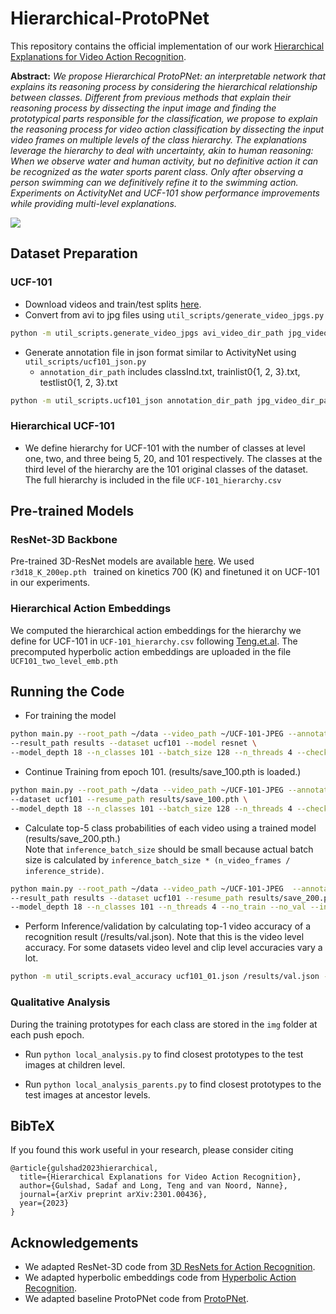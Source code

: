 # Hierarchical-ProtoPNet
This repository contains the official implementation of our work [Hierarchical Explanations for Video Action Recognition](https://arxiv.org/pdf/2301.00436.pdf).

**Abstract:** *We propose Hierarchical ProtoPNet: an interpretable network that explains its reasoning process by considering the hierarchical relationship between classes. Different from previous methods that explain their reasoning process by dissecting the input image and finding the prototypical parts responsible for the classification, we propose to explain the reasoning process for video action classification by dissecting the input video frames on multiple levels of the class hierarchy. The explanations leverage the hierarchy to deal with uncertainty, akin to human reasoning: When we observe water and human activity, but no definitive action it can be recognized as the water sports parent class. Only after observing a person swimming can we definitively refine it to the swimming action. Experiments on ActivityNet and UCF-101 show performance improvements while providing multi-level explanations.* 

<img src="https://github.com/sadafgulshad1/Hierarchical-ProtoPNet/blob/main/Architecture_HProtoPNet.png"  />

## Dataset Preparation
### UCF-101
* Download videos and train/test splits [here](http://crcv.ucf.edu/data/UCF101.php).
* Convert from avi to jpg files using ```util_scripts/generate_video_jpgs.py```

```bash
python -m util_scripts.generate_video_jpgs avi_video_dir_path jpg_video_dir_path ucf101
```

* Generate annotation file in json format similar to ActivityNet using ```util_scripts/ucf101_json.py```
  * ```annotation_dir_path``` includes classInd.txt, trainlist0{1, 2, 3}.txt, testlist0{1, 2, 3}.txt

```bash
python -m util_scripts.ucf101_json annotation_dir_path jpg_video_dir_path dst_json_path
```
### Hierarchical UCF-101
* We define hierarchy for UCF-101 with the number of classes at level one, two, and three being 5, 20, and 101 respectively. The classes at the third level of the hierarchy are the 101 original classes of the dataset. The full hierarchy is included in the file `` UCF-101_hierarchy.csv `` 

## Pre-trained Models
### ResNet-3D Backbone
Pre-trained 3D-ResNet models are available [here](https://drive.google.com/open?id=1xbYbZ7rpyjftI_KCk6YuL-XrfQDz7Yd4). We used ```r3d18_K_200ep.pth ``` trained on kinetics 700 (K) and finetuned it on UCF-101 in our experiments.
### Hierarchical Action Embeddings
We computed the hierarchical action embeddings for the hierarchy we define for UCF-101 in `` UCF-101_hierarchy.csv `` following [Teng.et.al](https://openaccess.thecvf.com/content_CVPR_2020/papers/Long_Searching_for_Actions_on_the_Hyperbole_CVPR_2020_paper.pdf). The precomputed hyperbolic action embeddings are uploaded in the file ``UCF101_two_level_emb.pth`` 

## Running the Code 
* For training the model 
```bash
python main.py --root_path ~/data --video_path ~/UCF-101-JPEG --annotation_path ucf101_01.json \
--result_path results --dataset ucf101 --model resnet \
--model_depth 18 --n_classes 101 --batch_size 128 --n_threads 4 --checkpoint 5
```

* Continue Training from epoch 101. (results/save_100.pth is loaded.)

```bash
python main.py --root_path ~/data --video_path ~/UCF-101-JPEG --annotation_path ucf101_01.json \
--dataset ucf101 --resume_path results/save_100.pth \
--model_depth 18 --n_classes 101 --batch_size 128 --n_threads 4 --checkpoint 5
```
* Calculate top-5 class probabilities of each video using a trained model (results/save_200.pth.)  
Note that ```inference_batch_size``` should be small because actual batch size is calculated by ```inference_batch_size * (n_video_frames / inference_stride)```.

```bash
python main.py --root_path ~/data --video_path ~/UCF-101-JPEG  --annotation_path ucf101_01.json \
--result_path results --dataset ucf101 --resume_path results/save_200.pth \
--model_depth 18 --n_classes 101 --n_threads 4 --no_train --no_val --inference --output_topk 5 --inference_batch_size 1
```

* Perform Inference/validation by calculating top-1 video accuracy of a recognition result (/results/val.json). Note that this is the video level accuracy. For some datasets video level and clip level accuracies vary a lot.

```bash
python -m util_scripts.eval_accuracy ucf101_01.json /results/val.json --subset val -k 1 --ignore
```
### Qualitative Analysis
During the training prototypes for each class are stored in the ``img`` folder at each push epoch. 

* Run ``python local_analysis.py`` to find closest prototypes to the test images at children level.

* Run ``python local_analysis_parents.py`` to find closest prototypes to the test images at ancestor levels.
## BibTeX
If you found this work useful in your research, please consider citing
```
@article{gulshad2023hierarchical,
  title={Hierarchical Explanations for Video Action Recognition},
  author={Gulshad, Sadaf and Long, Teng and van Noord, Nanne},
  journal={arXiv preprint arXiv:2301.00436},
  year={2023}
}
```
## Acknowledgements
* We adapted ResNet-3D code from [3D ResNets for Action Recognition](https://github.com/kenshohara/3D-ResNets-PyTorch).
* We adapted hyperbolic embeddings code from [Hyperbolic Action Recognition](https://github.com/Tenglon/hyperbolic_action).
* We adapted baseline ProtoPNet code from [ProtoPNet](https://github.com/cfchen-duke/ProtoPNet).
